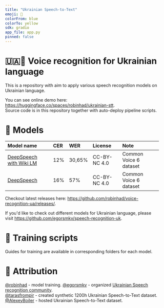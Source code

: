 ```yaml
---
title: "Ukrainian Speech-to-Text"
emoji: 🐌
colorFrom: blue
colorTo: yellow
sdk: gradio
app_file: app.py
pinned: false
---
```


# 🇺🇦🎤 Voice recognition for Ukrainian language
This is a repository with aim to apply various speech recognition models on Ukrainian language.  

You can see online demo here: https://huggingface.co/spaces/robinhad/ukrainian-stt.  
Source code is in this repository together with auto-deploy pipeline scripts. 


# 🧮 Models
Model name  |  CER  |  WER  | License | Note
:-------------------------|:-------------------------|:-------------------------|:-------------------------|:-------------------------
[DeepSpeech with Wiki LM](https://github.com/robinhad/voice-recognition-ua/releases/tag/v0.4) | 12% | 30,65% | CC-BY-NC 4.0 | Common Voice 6 dataset
[DeepSpeech](https://github.com/robinhad/voice-recognition-ua/releases/tag/v0.4) | 16% | 57% | CC-BY-NC 4.0 | Common Voice 6 dataset


Checkout latest releases here: https://github.com/robinhad/voice-recognition-ua/releases/.

If you'd like to check out different models for Ukrainian language, please visit https://github.com/egorsmkv/speech-recognition-uk.

# 🤖 Training scripts
Guides for training are available in corresponding folders for each model.

# 🤝 Attribution
[@robinhad](https://github.com/robinhad) - model training. 
[@egorsmkv](https://github.com/egorsmkv) - organized [Ukrainian Speech recognition community](https://github.com/egorsmkv/speech-recognition-uk).  
[@tarasfrompir](https://github.com/tarasfrompir) - created synthetic 1200h Ukrainian Speech-to-Text dataset.  
[@AlexeyBoiler](https://github.com/AlexeyBoiler) - hosted Ukrainian Speech-to-Text dataset.  
